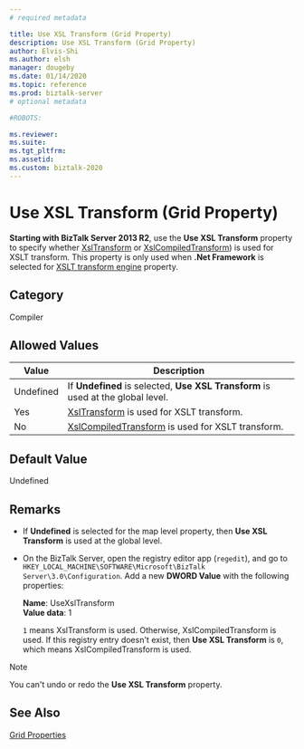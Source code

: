 ```yaml
---
# required metadata

title: Use XSL Transform (Grid Property)
description: Use XSL Transform (Grid Property)
author: Elvis-Shi
ms.author: elsh
manager: dougeby
ms.date: 01/14/2020
ms.topic: reference
ms.prod: biztalk-server
# optional metadata

#ROBOTS:

ms.reviewer: 
ms.suite:
ms.tgt_pltfrm:
ms.assetid: 
ms.custom: biztalk-2020
---
```


# Use XSL Transform (Grid Property)

**Starting with BizTalk Server 2013 R2**, use the **Use XSL Transform** property to specify whether [XslTransform](/dotnet/api/system.xml.xsl.xsltransform) or [XslCompiledTransform](/dotnet/api/system.xml.xsl.xslcompiledtransform)) is used for XSLT transform. This property is only used when **.Net Framework** is selected for [XSLT transform engine](xslt-transform-engine-grid-property.md) property.

## Category

Compiler

## Allowed Values

| Value | Description |
| --- | --- |
|Undefined | If **Undefined** is selected, **Use XSL Transform** is used at the global level. |
| Yes | [XslTransform](/dotnet/api/system.xml.xsl.xsltransform) is used for XSLT transform. |
| No | [XslCompiledTransform](/dotnet/api/system.xml.xsl.xslcompiledtransform) is used for XSLT transform. |

## Default Value

Undefined

## Remarks

- If **Undefined** is selected for the map level property, then **Use XSL Transform** is used at the global level.
- On the BizTalk Server, open the registry editor app (`regedit`), and go to `HKEY_LOCAL_MACHINE\SOFTWARE\Microsoft\BizTalk Server\3.0\Configuration`. Add a new **DWORD Value** with the following properties:

  **Name**: UseXslTransform  
  **Value data**: 1

  `1` means XslTransform is used. Otherwise, XslCompiledTransform is used. If this registry entry doesn't exist, then **Use XSL Transform** is `0`, which means XslCompiledTransform is used.

> [!NOTE]
> You can't undo or redo the **Use XSL Transform** property.

## See Also

[Grid Properties](grid-properties.md)
